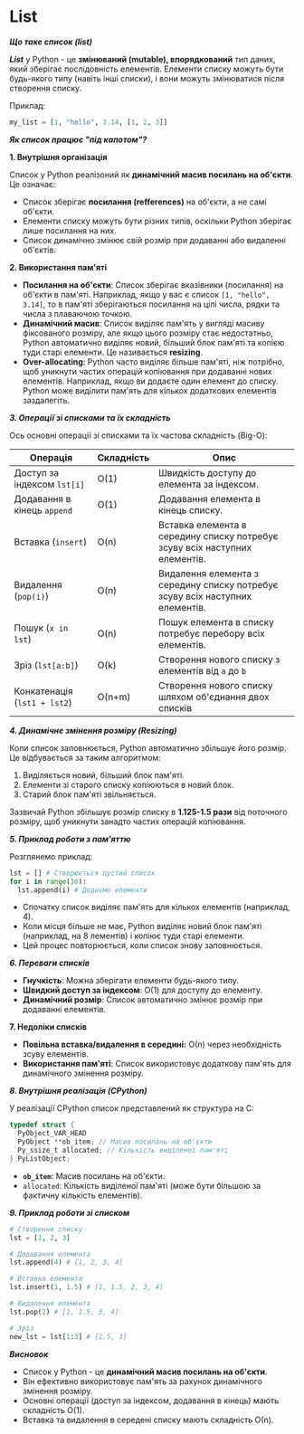 # List 

***Що таке список (list)***

***List*** у Python - це **змінюваний (mutable), впорядкований** тип даних, який зберігає послідовність елементів. Елементи списку можуть бути будь-якого типу (навіть інші списки), і вони можуть змінюватися після створення списку.

Приклад:

```python 
my_list = [1, "hello", 3.14, [1, 2, 3]]
```

***Як список працює "під капотом"?***

**1. Внутрішня організація**

Список у Python реалізоний як **динамічний масив посилань на об'єкти**. Це означає:

  - Список зберігає **посилання (refferences)** на об'єкти, а не самі об'єкти.
  - Елементи списку можуть бути різних типів, оскільки Python зберігає лише посилання на них.
  - Список динамічно змінює свій розмір при додаванні або видаленні об'єктів.

**2. Використання пам'яті**

  - **Посилання на об'єкти**: Список зберігає вказівники (посилання) на об'єкти в пам'яті. Наприклад, якщо у вас є список `[1, "hello", 3.14]`, то в пам'яті зберігаються посилання на цілі числа, рядки та числа з плаваючою точкою.
  - **Динамічний масив**: Список виділяє пам'ять у вигляді масиву фіксованого розміру, але якщо цього розміру стає недостатньо, Python автоматично виділяє новий, більший блок пам'яті та копією туди старі елементи. Це називається **resizing**.
  - **Over-allocating**: Python часто виділяє більше пам'яті, ніж потрібно, щоб уникнути частих операцій копіювання при додаванні нових елементів. Наприклад, якщо ви додаєте один елемент до списку. Python може виділити пам'ять для кількох додаткових елементів заздалегіть.

***3. Операції зі списками та їх складність***

Ось основні операції зі списками та їх частова складність (Big-O):

| Операція | Складність | Опис |
| --------------- | --------------- | --------------- |
| Доступ за індексом `lst[i]` | O(1) | Швидкість доступу до елемента за індексом. |
| Додавання в кінець `append` | O(1) | Додавання елемента в кінець списку. |
| Вставка (`insert`) | O(n) | Вставка елемента в середину списку потребує зсуву всіх наступних елементів. |
| Видалення (`pop(i)`) | O(n) | Видалення елемента з середину списку потребує зсуву всіх наступних елементів. |
| Пошук (`x in lst`) | O(n) | Пошук елемента в списку потребує перебору всіх елементів. |
| Зріз (`lst[a:b]`) | O(k) | Створення нового списку з елементів від `a` до `b` |
| Конкатенація (`lst1 + lst2`) | O(n+m) | Створення нового списку шляхом об'єднання двох списків |

***4. Динамічне змінення розміру (Resizing)***

Коли список заповнюється, Python автоматично збільшує його розмір. Це відбувається за таким алгоритмом:

  1. Виділяється новий, більший блок пам'яті.
  2. Елементи зі старого списку копіюються в новий блок.
  3. Старий блок пам'яті звільняється.

Зазвичай Python збільшує розмір списку в **1.125-1.5 рази** від поточного розміру, щоб уникнути занадто частих операцій копіювання.

***5. Приклад роботи з пам'яттю***

Розглянемо приклад:

```python 
lst = [] # Створюється пустий список 
for i in range(10):
  lst.append(i) # Додаємо елементи 
```

  - Спочатку список виділяє пам'ять для кількох елементів (наприклад, 4).
  - Коли місця більше не має, Python виділяє новий блок пам'яті (наприклад, на 8 лементів) і копіює туди старі елементи.
  - Цей процес повторюється, коли список знову заповнюється.

***6. Переваги списків***

  - **Гнучкість**: Можна зберігати елементи будь-якого типу.
  - **Швидкий доступ за індексом**: О(1) для доступу до елементу.
  - **Динамічний розмір**: Список автоматично змінює розмір при додаванні елементів.

**7. Недоліки списків**

  - **Повільна вставка/видалення в середині:** О(n) через необхідність зсуву елементів.
  - **Використання пам'яті**: Список використовує додаткову пам'ять для динамічного змінення розміру. 

***8. Внутрішня реалізація (CPython)***

У реалізації CPython список представлений як структура на C:

```c
typedef struct {
  PyObject_VAR_HEAD
  PyObject **ob_item; // Масив посилань на об'єкти 
  Py_ssize_t allocated; // Кількість виділеної пам'яті 
} PyListObject;
```
 - **`ob_item`**: Масив посилань на об'єкти.
 - `allocated`: Кількість виділеної пам'яті (може бути більшою за фактичну кількість елементів).

***9. Приклад роботи зі списком***

```python 
# Створення списку 
lst = [1, 2, 3]

# Додавання елемента 
lst.append(4) # [1, 2, 3, 4]

# Вставка елемента 
lst.insert(1, 1.5) # [1, 1.5, 2, 3, 4]

# Видалення елемента
lst.pop(2) # [1, 1.5, 3, 4]

# Зріз 
new_lst = lst[1:3] # [1.5, 3]
```


***Висновок***

 - Список у Python - це **динамічний масив посилань на об'єкти**.
 - Він ефективно використовує пам'ять за рахунок динамічного змінення розміру.
 - Основні операції (доступ за індексом, додавання в кінець) мають складність О(1).
 - Вставка та видалення в середені списку мають складність О(n).

